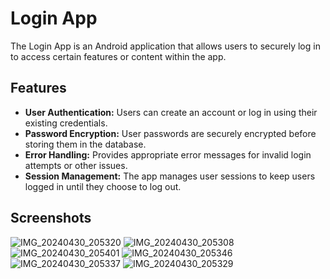 <h1>Login App</h1>
<p>The Login App is an Android application that allows users to securely log in to access certain features or content within the app.</p>
<h2>Features</h2>
<ul>
  <li>
    <b>User Authentication:</b> Users can create an account or log in using their existing credentials.
  </li>
  <li>
    <b>Password Encryption:</b> User passwords are securely encrypted before storing them in the database.
  </li>
  <li>
    <b>Error Handling:</b> Provides appropriate error messages for invalid login attempts or other issues.
  </li>
  <li>
    <b>Session Management:</b> The app manages user sessions to keep users logged in until they choose to log out.
  </li>
</ul>
<h2>Screenshots</h2>

![IMG_20240430_205320](https://github.com/Dithinvijay/LoginApp/assets/123413489/85ab6fe5-70a5-4ef7-b457-2e7f05efa587)
![IMG_20240430_205308](https://github.com/Dithinvijay/LoginApp/assets/123413489/a9beb3b4-3d44-4fd6-b68b-ba18c3539087)
![IMG_20240430_205401](https://github.com/Dithinvijay/LoginApp/assets/123413489/713094f7-e5d1-4451-9b86-93623c1e7bd1)
![IMG_20240430_205346](https://github.com/Dithinvijay/LoginApp/assets/123413489/65df3165-f283-4e6a-9ae5-d716c15f5aec)
![IMG_20240430_205337](https://github.com/Dithinvijay/LoginApp/assets/123413489/d236ae64-3918-46d5-97af-879246bfebc5)
![IMG_20240430_205329](https://github.com/Dithinvijay/LoginApp/assets/123413489/bba0542a-b498-44c1-92aa-e3000cbce627)

